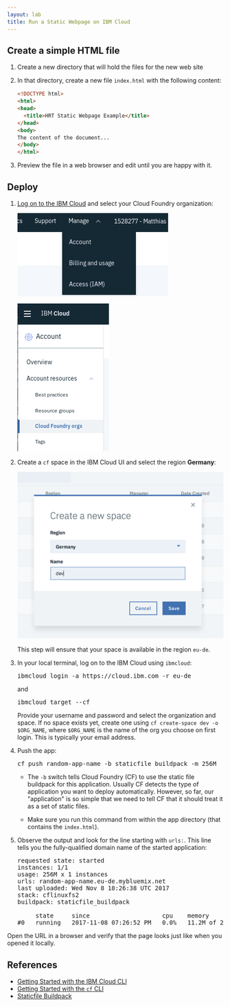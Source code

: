 ```yaml
---
layout: lab
title: Run a Static Webpage on IBM Cloud
---
```


## Create a simple HTML file

1.  Create a new directory that will hold the files for the new web site
1.  In that directory, create a new file `index.html` with the following content:

    ```html
    <!DOCTYPE html>
    <html>
    <head>
      <title>HRT Static Webpage Example</title>
    </head>
    <body>
    The content of the document...
    </body>
    </html>
    ```

1.  Preview the file in a web browser and edit until you are happy with it.

## Deploy

1.  [Log on to the IBM Cloud](https://cloud.ibm.com) and select your Cloud Foundry organization:

    ![Account](account.png)

    ![CF Organizations](cf-orgs.png)

1.  Create a `cf` space in the IBM Cloud UI and select the region **Germany**:

    ![Select a space](cf-create-space-de.png)

    This step will ensure that your space is available in the region `eu-de`.

1.  In your local terminal, log on to the IBM Cloud using `ibmcloud`:

    <pre>
    ibmcloud login -a https://cloud.ibm.com -r eu-de
    </pre>
    and
    <pre>
    ibmcloud target --cf
    </pre>

    Provide your username and password and select the organization and space. If no space exists yet, create one using `cf create-space dev -o $ORG_NAME`, where `$ORG_NAME` is the name of the org you choose on first login. This is typically your email address.

1.  Push the app:

    <pre>
    cf push <span class="app_name">random-app-name</span> -b staticfile_buildpack -m 256M
    </pre>

    - The `-b` switch tells Cloud Foundry (CF) to use the static file buildpack for this application. Usually CF detects the type of application you want to deploy automatically. However, so far, our "application" is so simple that we need to tell CF that it should treat it as a set of static files.

    - Make sure you run this command from within the app directory (that contains the `index.html`).

2.  Observe the output and look for the line starting with `urls:`. This line tells you the fully-qualified domain name of the started application:

    <pre>
    requested state: started
    instances: 1/1
    usage: 256M x 1 instances
    urls: <span class="app_name">random-app-name</span>.eu-de.mybluemix.net
    last uploaded: Wed Nov 8 18:26:38 UTC 2017
    stack: cflinuxfs2
    buildpack: staticfile_buildpack

         state     since                    cpu    memory       disk       details
    #0   running   2017-11-08 07:26:52 PM   0.0%   11.2M of 256M   7M of 1G
    </pre>

  Open the URL in a browser and verify that the page looks just like when you opened it locally.

## References

* [Getting Started with the IBM Cloud CLI](https://cloud.ibm.com/docs/cli?topic=cloud-cli-ibmcloud-cli)
* [Getting Started with the `cf` CLI](https://docs.cloudfoundry.org/cf-cli/getting-started.html)
* [Staticfile Buildpack](https://docs.cloudfoundry.org/buildpacks/staticfile/index.html)
